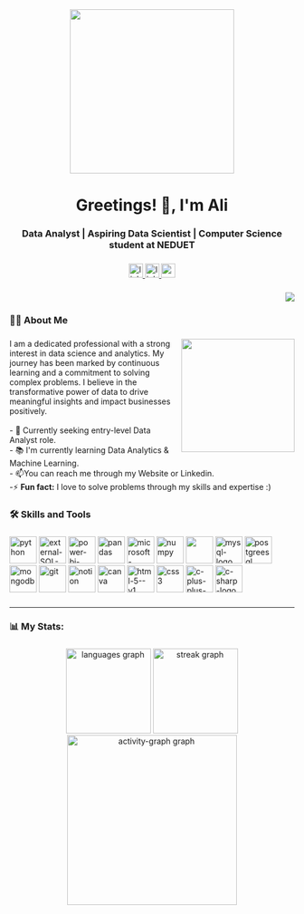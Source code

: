 <div align="center">
<img height="290" src="https://user-images.githubusercontent.com/74038190/241765440-80728820-e06b-4f96-9c9e-9df46f0cc0a5.gif"  />
</div>

###

<h1 align="center">Greetings! 👋, I'm Ali</h1>

###

<h3 align="center">Data Analyst | Aspiring Data Scientist | Computer Science student at NEDUET </h3>

###

<div align="center">
  <a href="https://www.linkedin.com/in/ali-bin-kashif/" target="_blank">
    <img src="https://img.shields.io/static/v1?message=LinkedIn&logo=linkedin&label=&color=0077B5&logoColor=white&labelColor=&style=for-the-badge" height="25" alt="linkedin logo"  />
  </a>
  <a href="https://ali-bin-kashif-portfolio.vercel.app" target="_blank">
  <img src="https://img.shields.io/static/v1?message=Website&logo=website&label=&color=5271FF&logoColor=white&labelColor=&style=for-the-badge" height="25" alt="linktree logo"  />
  </a>
  <a href="https://www.kaggle.com/alibinkashif" target="_blank">
    <img src="https://img.shields.io/static/v1?message=Kaggle&logo=kaggle&label=&color=2CAAE6&logoColor=white&labelColor=&style=for-the-badge" height="25" alt="gmail logo"  />
  </a>
</div>

###

<div align="right">
  <img src="https://visitor-badge.laobi.icu/badge?page_id=ali-bin-kashif.ali-bin-kashif&"  />
</div>

###

<h3 align="left">👩‍💻  About Me</h3>

###

<img align="right" height="200" src="https://camo.githubusercontent.com/545c9198bd22ffbdb34950086a3cbbf93742981912508aa8092ca771c3564b40/68747470733a2f2f6d656469612e67697068792e636f6d2f6d656469612f76312e59326c6b505463354d4749334e6a4578616d566c6357773263446c71636e45306558453559574e344d586c6f4d484633646a566c4d3370784d485132646d64765a475a6a5a695a6c634431324d563970626e526c636d35686246396e61575a66596e6c666157516d593351395a772f7167515567674143335066763638377150432f67697068792e676966"  />

###

<p align="left">I am a dedicated professional with a strong interest in data science and analytics. My journey has been marked by continuous learning and a commitment to solving complex problems. I believe in the transformative power of data to drive meaningful insights and impact businesses positively.<br><br>- 🔭 Currently seeking entry-level Data Analyst role.<br>- 📚 I'm currently learning Data Analytics & Machine Learning.<br>- 📫You can reach me through my Website or Linkedin.<br>-⚡ <b>Fun fact:</b> I love to solve problems through my skills and expertise :)</p>

###
###

<h3 align="left">🛠 Skills and Tools</h3>

###

<div align="left">
  <img width="48" height="48" src="https://img.icons8.com/fluency/48/python.png" alt="python" />
  <img width="48" height="48" src="https://img.icons8.com/external-those-icons-flat-those-icons/48/external-SQL-development-files-those-icons-flat-those-icons.png" alt="external-SQL-development-files-those-icons-    flat-those-icons" />
  <img width="48" height="48" src="https://img.icons8.com/fluency/48/power-bi-2021.png" alt="power-bi-2021" />
  <img width="48" height="48" src="https://img.icons8.com/color/48/pandas.png" alt="pandas" />
  <img width="48" height="48" src="https://img.icons8.com/color/48/microsoft-excel-2019--v1.png" alt="microsoft-excel-2019--v1" />
  <img width="48" height="48" src="https://img.icons8.com/color/48/numpy.png" alt="numpy" />
  <img height=48 width="48" src="https://cdn.jsdelivr.net/gh/devicons/devicon@latest/icons/matplotlib/matplotlib-original.svg" />
  <img width="48" height="48" src="https://img.icons8.com/fluency/48/mysql-logo.png" alt="mysql-logo" />
  <img width="48" height="48" src="https://img.icons8.com/color/48/postgreesql.png" alt="postgreesql"/>
  <img width="48" height="48" src="https://img.icons8.com/color/48/mongodb.png" alt="mongodb" />
  <img width="48" height="48" src="https://img.icons8.com/color/48/git.png" alt="git" />
  <img width="48" height="48" src="https://img.icons8.com/glyph-neue/64/notion.png" alt="notion" />
  <img width="48" height="48" src="https://img.icons8.com/fluency/48/canva.png" alt="canva" />
  <img width="48" height="48" src="https://img.icons8.com/color/48/html-5--v1.png" alt="html-5--v1" />
  <img width="48" height="48" src="https://img.icons8.com/color/48/css3.png" alt="css3" />
  <img width="48" height="48" src="https://img.icons8.com/color/48/c-plus-plus-logo.png" alt="c-plus-plus-logo" />
  <img width="48" height="48" src="https://img.icons8.com/color/48/c-sharp-logo.png" alt="c-sharp-logo" />
</div>

###
<hr>

<h3 align="left">📊 My Stats:</h3>

###

<div align="center">
  <img src="https://github-readme-stats.vercel.app/api/top-langs?username=ali-bin-kashif&locale=en&hide_title=false&layout=compact&card_width=320&langs_count=5&theme=default&hide_border=false&order=2" height="150" alt="languages graph"  />
  <img src="https://streak-stats.demolab.com?user=ali-bin-kashif&locale=en&mode=daily&theme=default&hide_border=false&border_radius=5&order=3" height="150" alt="streak graph"  />
  <img src="https://github-readme-activity-graph.vercel.app/graph?username=ali-bin-kashif&radius=16&theme=minimal&area=true&order=5" height="300" alt="activity-graph graph"  />
</div>

###
